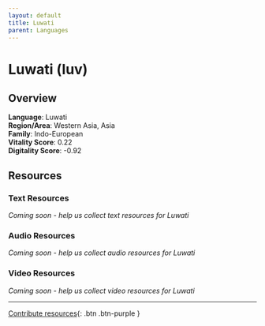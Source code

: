 ```yaml
---
layout: default
title: Luwati
parent: Languages
---
```


# Luwati (luv)

## Overview

**Language**: Luwati  
**Region/Area**: Western Asia, Asia  
**Family**: Indo-European  
**Vitality Score**: 0.22  
**Digitality Score**: -0.92  

## Resources

### Text Resources
*Coming soon - help us collect text resources for Luwati*

### Audio Resources
*Coming soon - help us collect audio resources for Luwati*

### Video Resources
*Coming soon - help us collect video resources for Luwati*

---

[Contribute resources](https://fairtrain.github.io/){: .btn .btn-purple }
